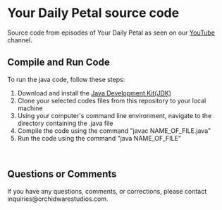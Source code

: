 <h1>Your Daily Petal source code</h1>
Source code from episodes of Your Daily Petal as seen on our <a href="https://www.youtube.com/channel/UCRA2JwDOgb1ysoa7DfSALqQ">YouTube</a> channel.

<br>

<h2>Compile and Run Code</h2>
To run the java code, follow these steps:
<ol>
    <li>Download and install the <a href="https://www.oracle.com/java/technologies/javase-downloads.html">Java Development Kit(JDK)</a></li>
    <li>Clone your selected codes files from this repository to your local machine</li>
    <li>Using your computer's command line environment, navigate to the directory containing the .java file</li>
    <li>Compile the code using the command "javac NAME_OF_FILE.java"</li>
    <li>Run the code using the command "java NAME_OF_FILE"
</ol>

<br>

<h2>Questions or Comments</h2>
If you have any questions, comments, or corrections, please contact inquiries@orchidwarestudios.com.
